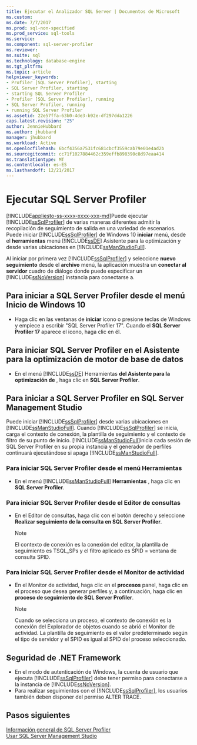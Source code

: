 ```yaml
---
title: Ejecutar el Analizador SQL Server | Documentos de Microsoft
ms.custom: 
ms.date: 7/7/2017
ms.prod: sql-non-specified
ms.prod_service: sql-tools
ms.service: 
ms.component: sql-server-profiler
ms.reviewer: 
ms.suite: sql
ms.technology: database-engine
ms.tgt_pltfrm: 
ms.topic: article
helpviewer_keywords:
- Profiler [SQL Server Profiler], starting
- SQL Server Profiler, starting
- starting SQL Server Profiler
- Profiler [SQL Server Profiler], running
- SQL Server Profiler, running
- running SQL Server Profiler
ms.assetid: 22e57ffa-63b0-4de3-b92e-df297dda1226
caps.latest.revision: "25"
author: JennieHubbard
ms.author: jhubbard
manager: jhubbard
ms.workload: Active
ms.openlocfilehash: 6bcf4356a7531fc681cbcf3559cab79e01e4ad2b
ms.sourcegitcommit: cc71f1027884462c359effb898390c8d97eaa414
ms.translationtype: MT
ms.contentlocale: es-ES
ms.lasthandoff: 12/21/2017
---
```

# <a name="run-sql-server-profiler"></a>Ejecutar SQL Server Profiler
[!INCLUDE[appliesto-ss-xxxx-xxxx-xxx-md](../../includes/appliesto-ss-xxxx-xxxx-xxx-md.md)]Puede ejecutar [!INCLUDE[ssSqlProfiler](../../includes/sssqlprofiler-md.md)] de varias maneras diferentes admitir la recopilación de seguimiento de salida en una variedad de escenarios. Puede iniciar [!INCLUDE[ssSqlProfiler](../../includes/sssqlprofiler-md.md)] de Windows 10 **iniciar** menú, desde el **herramientas** menú [!INCLUDE[ssDE](../../includes/ssde-md.md)] Asistente para la optimización y desde varias ubicaciones en [!INCLUDE[ssManStudioFull](../../includes/ssmanstudiofull-md.md)].  
  
Al iniciar por primera vez [!INCLUDE[ssSqlProfiler](../../includes/sssqlprofiler-md.md)] y seleccione **nuevo seguimiento** desde el **archivo** menú, la aplicación muestra un **conectar al servidor** cuadro de diálogo donde puede especificar un [!INCLUDE[ssNoVersion](../../includes/ssnoversion-md.md)] instancia para conectarse a.  
## <a name="to-start-sql-server-profiler-from-the-windows-10-start-menu"></a>Para iniciar a SQL Server Profiler desde el menú Inicio de Windows 10  
-  Haga clic en las ventanas de **iniciar** icono o presione teclas de Windows y empiece a escribir "SQL Server Profiler 17". Cuando el **SQL Server Profiler 17** aparece el icono, haga clic en él.   

## <a name="to-start-sql-server-profiler-in-database-engine-tuning-advisor"></a>Para iniciar SQL Server Profiler en el Asistente para la optimización de motor de base de datos  
-  En el menú [!INCLUDE[ssDE](../../includes/ssde-md.md)] Herramientas **del Asistente para la optimización de** , haga clic en **SQL Server Profiler**.  

## <a name="to-start-sql-server-profiler-in-sql-server-management-studio"></a>Para iniciar a SQL Server Profiler en SQL Server Management Studio  
 Puede iniciar [!INCLUDE[ssSqlProfiler](../../includes/sssqlprofiler-md.md)] desde varias ubicaciones en [!INCLUDE[ssManStudioFull](../../includes/ssmanstudiofull-md.md)]. Cuando [!INCLUDE[ssSqlProfiler](../../includes/sssqlprofiler-md.md)] se inicia, carga el contexto de conexión, la plantilla de seguimiento y el contexto de filtro de su punto de inicio. [!INCLUDE[ssManStudioFull](../../includes/ssmanstudiofull-md.md)]inicia cada sesión de SQL Server Profiler en su propia instancia y el generador de perfiles continuará ejecutándose si apaga [!INCLUDE[ssManStudioFull](../../includes/ssmanstudiofull-md.md)].  
### <a name="to-start-sql-server-profiler-from-the-tools-menu"></a>Para iniciar SQL Server Profiler desde el menú Herramientas  
-  En el menú [!INCLUDE[ssManStudioFull](../../includes/ssmanstudiofull-md.md)] **Herramientas** , haga clic en **SQL Server Profiler**.  

### <a name="to-start-sql-server-profiler-from-the-query-editor"></a>Para iniciar SQL Server Profiler desde el Editor de consultas  
- En el Editor de consultas, haga clic con el botón derecho y seleccione **Realizar seguimiento de la consulta en SQL Server Profiler**.  

  > [!NOTE]  
  >  El contexto de conexión es la conexión del editor, la plantilla de seguimiento es TSQL_SPs y el filtro aplicado es SPID = ventana de consulta SPID.  
    
### <a name="to-start-sql-server-profiler-from-activity-monitor"></a>Para iniciar SQL Server Profiler desde el Monitor de actividad  
- En el Monitor de actividad, haga clic en el **procesos** panel, haga clic en el proceso que desea generar perfiles y, a continuación, haga clic en **proceso de seguimiento de SQL Server Profiler**.  

    > [!NOTE]  
    >  Cuando se selecciona un proceso, el contexto de conexión es la conexión del Explorador de objetos cuando se abrió el Monitor de actividad. La plantilla de seguimiento es el valor predeterminado según el tipo de servidor y el SPID es igual al SPID del proceso seleccionado.  
    
## <a name="net-framework-security"></a>Seguridad de .NET Framework  
- En el modo de autenticación de Windows, la cuenta de usuario que ejecuta [!INCLUDE[ssSqlProfiler](../../includes/sssqlprofiler-md.md)] debe tener permiso para conectarse a la instancia de [!INCLUDE[ssNoVersion](../../includes/ssnoversion-md.md)].  
- Para realizar seguimientos con el [!INCLUDE[ssSqlProfiler](../../includes/sssqlprofiler-md.md)], los usuarios también deben disponer del permiso ALTER TRACE.  

## <a name="next-steps"></a>Pasos siguientes  
 [Información general de SQL Server Profiler](../../tools/sql-server-profiler/sql-server-profiler.md)   
 [Usar SQL Server Management Studio](http://msdn.microsoft.com/library/f289e978-14ca-46ef-9e61-e1fe5fd593be)  
